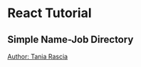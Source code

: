 # React Tutorial

## Simple Name-Job Directory

[Author: Tania Rascia](https://www.taniarascia.com/) 

